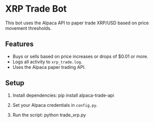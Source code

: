 # XRP Trade Bot

This bot uses the Alpaca API to paper trade XRP/USD based on price movement thresholds.

## Features

- Buys or sells based on price increases or drops of $0.01 or more.
- Logs all activity to `xrp_trade.log`.
- Uses the Alpaca paper trading API.

## Setup

1. Install dependencies:
    pip install alpaca-trade-api

2. Set your Alpaca credentials in `config.py`.

3. Run the script:
    python trade_xrp.py
